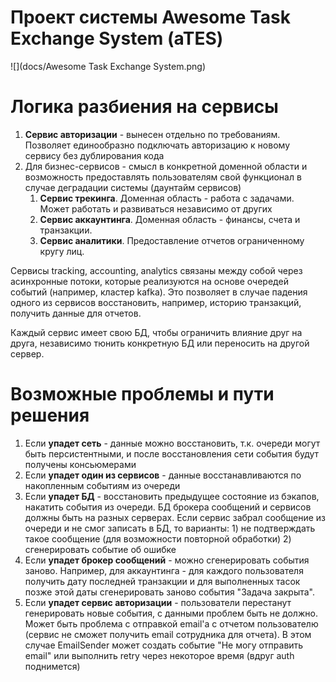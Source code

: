 # Проект системы Awesome Task Exchange System (aTES)

![](docs/Awesome Task Exchange System.png)
# Логика разбиения на сервисы

1. **Сервис авторизации** - вынесен отдельно по требованиям. Позволяет единообразно подключать авторизацию к новому сервису без дублирования кода
2. Для бизнес-сервисов - смысл в конкретной доменной области и возможность предоставлять пользователям свой функционал  в случае деградации системы (даунтайм сервисов)
   1. **Сервис трекинга**. Доменная область - работа с задачами. Может работать и развиваться независимо от других
   2. **Сервис аккаунтинга**. Доменная область - финансы, счета и транзакции.  
   3. **Сервис аналитики**. Предоставление отчетов ограниченному кругу лиц.  

Сервисы tracking, accounting, analytics связаны между собой через асинхронные потоки, которые реализуются на основе очередей событий (например, кластер kafka). Это позволяет в случае падения одного из сервисов восстановить, например, историю транзакций, получить данные для отчетов.

Каждый сервис имеет свою БД, чтобы ограничить влияние друг на друга, независимо тюнить конкретную БД или переносить на другой сервер.

# Возможные проблемы и пути решения
1. Если **упадет сеть** - данные можно восстановить, т.к. очереди могут быть персистентными, и после восстановления сети события будут получены консьюмерами
2. Если **упадет один из сервисов** - данные восстанавливаются по накопленным событиям из очереди
3. Если **упадет БД** - восстановить предыдущее состояние из бэкапов, накатить события из очереди. БД брокера сообщений и сервисов должны быть на разных серверах. Если сервис забрал сообщение из очереди и не смог записать в БД, то варианты: 1) не подтверждать такое сообщение (для возможности повторной обработки) 2) сгенерировать событие об ошибке
4. Если **упадет брокер сообщений** - можно сгенерировать события заново. Например, для аккаунтинга - для каждого пользователя получить дату последней транзакции и для выполненных тасок позже этой даты сгенерировать заново события "Задача закрыта".
5. Если **упадет сервис авторизации** - пользователи перестанут генерировать новые события, с данными проблем быть не должно. Может быть проблема с отправкой email'а с отчетом пользователю (сервис не сможет получить email сотрудника для отчета). В этом случае EmailSender может создать событие "Не могу отправить email" или выполнить retry через некоторое время (вдруг auth поднимется)
